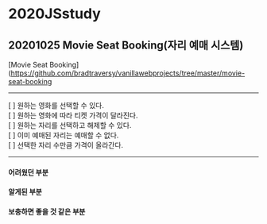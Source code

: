 # 2020JSstudy


## 20201025 Movie Seat Booking(자리 예매 시스템)
[Movie Seat Booking](https://github.com/bradtraversy/vanillawebprojects/tree/master/movie-seat-booking

---------------------------------------------------------------------------------------------------------
[ ] 원하는 영화를 선택할 수 있다.  
[ ] 원하는 영화에 따라 티켓 가격이 달라진다.  
[ ] 원하는 자리를 선택하고 해제할 수 있다.  
[ ] 이미 예매된 자리는 예매할 수 없다.  
[ ] 선택한 자리 수만큼 가격이 올라간다.  

---------------------------------------------------------------------------------------------------------
#### 어려웠던 부분

#### 알게된 부분

#### 보충하면 좋을 것 같은 부분
